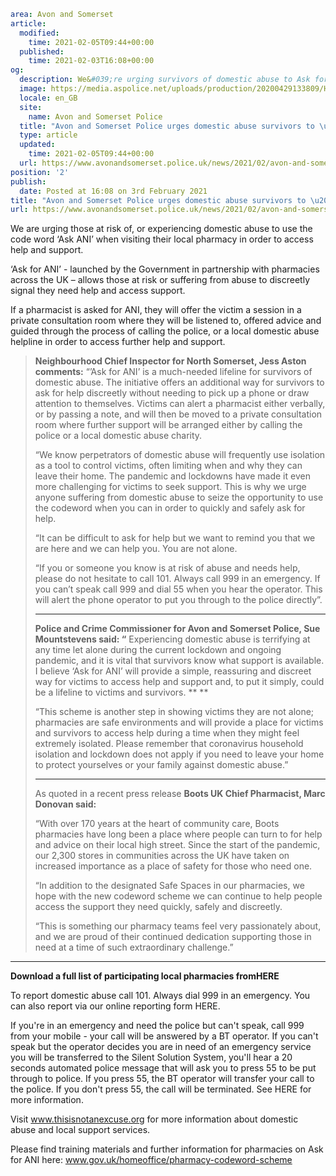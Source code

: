 ```yaml
area: Avon and Somerset
article:
  modified:
    time: 2021-02-05T09:44+00:00
  published:
    time: 2021-02-03T16:08+00:00
og:
  description: We&#039;re urging survivors of domestic abuse to Ask for ANI at their local pharmacy&#8230;
  image: https://media.aspolice.net/uploads/production/20200429133809/HO_11369975_Domestic_Abuse_Hero_Post_Static_FB-05-1-e1588164078224.jpg
  locale: en_GB
  site:
    name: Avon and Somerset Police
  title: "Avon and Somerset Police urges domestic abuse survivors to \u2018Ask for ANI\u2019 | Avon and Somerset Police"
  type: article
  updated:
    time: 2021-02-05T09:44+00:00
  url: https://www.avonandsomerset.police.uk/news/2021/02/avon-and-somerset-police-urges-domestic-abuse-survivors-to-ask-for-ani/
position: '2'
publish:
  date: Posted at 16:08 on 3rd February 2021
title: "Avon and Somerset Police urges domestic abuse survivors to \u2018Ask for ANI\u2019 | Avon and Somerset Police"
url: https://www.avonandsomerset.police.uk/news/2021/02/avon-and-somerset-police-urges-domestic-abuse-survivors-to-ask-for-ani/
```

We are urging those at risk of, or experiencing domestic abuse to use the code word ‘Ask ANI’ when visiting their local pharmacy in order to access help and support.

‘Ask for ANI’ - launched by the Government in partnership with pharmacies across the UK – allows those at risk or suffering from abuse to discreetly signal they need help and access support.

If a pharmacist is asked for ANI, they will offer the victim a session in a private consultation room where they will be listened to, offered advice and guided through the process of calling the police, or a local domestic abuse helpline in order to access further help and support.

> **Neighbourhood Chief Inspector for North Somerset, Jess Aston comments:** “’Ask for ANI’ is a much-needed lifeline for survivors of domestic abuse. The initiative offers an additional way for survivors to ask for help discreetly without needing to pick up a phone or draw attention to themselves. Victims can alert a pharmacist either verbally, or by passing a note, and will then be moved to a private consultation room where further support will be arranged either by calling the police or a local domestic abuse charity.
>
> “We know perpetrators of domestic abuse will frequently use isolation as a tool to control victims, often limiting when and why they can leave their home. The pandemic and lockdowns have made it even more challenging for victims to seek support. This is why we urge anyone suffering from domestic abuse to seize the opportunity to use the codeword when you can in order to quickly and safely ask for help.
>
> “It can be difficult to ask for help but we want to remind you that we are here and we can help you. You are not alone.
>
> “If you or someone you know is at risk of abuse and needs help, please do not hesitate to call 101. Always call 999 in an emergency. If you can’t speak call 999 and dial 55 when you hear the operator. This will alert the phone operator to put you through to the police directly”.
>
> * * *
>
> **Police and Crime Commissioner for Avon and Somerset Police, Sue Mountstevens said: “** Experiencing domestic abuse is terrifying at any time let alone during the current lockdown and ongoing pandemic, and it is vital that survivors know what support is available. I believe ‘Ask for ANI’ will provide a simple, reassuring and discreet way for victims to access help and support and, to put it simply, could be a lifeline to victims and survivors. **
> **
>
> “This scheme is another step in showing victims they are not alone; pharmacies are safe environments and will provide a place for victims and survivors to access help during a time when they might feel extremely isolated. Please remember that coronavirus household isolation and lockdown does not apply if you need to leave your home to protect yourselves or your family against domestic abuse.”
>
> * * *
>
> As quoted in a recent press release **Boots UK Chief Pharmacist, Marc Donovan said:**
>
> “With over 170 years at the heart of community care, Boots pharmacies have long been a place where people can turn to for help and advice on their local high street. Since the start of the pandemic, our 2,300 stores in communities across the UK have taken on increased importance as a place of safety for those who need one.
>
> “In addition to the designated Safe Spaces in our pharmacies, we hope with the new codeword scheme we can continue to help people access the support they need quickly, safely and discreetly.
>
> “This is something our pharmacy teams feel very passionately about, and we are proud of their continued dedication supporting those in need at a time of such extraordinary challenge.”

* * *

**Download a full list of participating local pharmacies fromHERE**

To report domestic abuse call 101. Always dial 999 in an emergency. You can also report via our online reporting form HERE.

If you're in an emergency and need the police but can't speak, call 999 from your mobile - your call will be answered by a BT operator. If you can't speak but the operator decides you are in need of an emergency service you will be transferred to the Silent Solution System, you'll hear a 20 seconds automated police message that will ask you to press 55 to be put through to police. If you press 55, the BT operator will transfer your call to the police. If you don't press 55, the call will be terminated. See HERE for more information.

Visit www.thisisnotanexcuse.org for more information about domestic abuse and local support services.

Please find training materials and further information for pharmacies on Ask for ANI here: www.gov.uk/homeoffice/pharmacy-codeword-scheme
